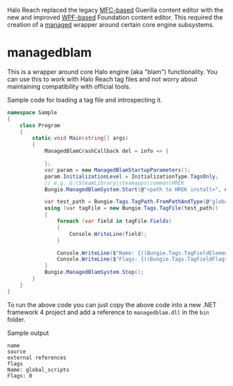 Halo Reach replaced the legacy [MFC-based][mfc] Guerilla content editor with the new and improved [WPF-based][wpf] Foundation content editor. This required the creation of a [managed][managed_code] wrapper around certain core engine subsystems.

# managedblam
This is a wrapper around core Halo engine (aka "blam") functionality. You can use this to work with Halo Reach tag files and not worry about maintaining compatibility with official tools.

Sample code for loading a tag file and introspecting it.
```c#
namespace Sample
{
    class Program
    {
        static void Main(string[] args)
        {
            ManagedBlamCrashCallback del = info => {

            };
            var param = new ManagedBlamStartupParameters();
            param.InitializationLevel = InitializationType.TagsOnly;
            // e.g. G:\SteamLibrary\steamapps\common\HREK
            Bungie.ManagedBlamSystem.Start(@"<path to HREK install>", del, param);

            var test_path = Bungie.Tags.TagPath.FromPathAndType(@"globals\global_scripts", "hsc*");
            using (var tagFile = new Bungie.Tags.TagFile(test_path))
            {
                foreach (var field in tagFile.Fields)
                {
                    Console.WriteLine(field);
                }

                Console.WriteLine($"Name: {((Bungie.Tags.TagFieldElement)tagFile.Fields[0]).GetStringData()}");
                Console.WriteLine($"Flags: {((Bungie.Tags.TagFieldFlags)tagFile.Fields[3]).RawValue}");
            }
            Bungie.ManagedBlamSystem.Stop();
        }
    }
}
```

To run the above code you can just copy the above code into a new .NET framework 4 project and add a reference to `managedblam.dll` in the `bin` folder.

Sample output
```
name
source
external references
flags
Name: global_scripts
Flags: 0
```



[mfc]: https://en.wikipedia.org/wiki/Microsoft_Foundation_Class_Library
[wpf]: https://en.wikipedia.org/wiki/Windows_Presentation_Foundation
[managed_code]: https://docs.microsoft.com/en-us/dotnet/standard/managed-code
